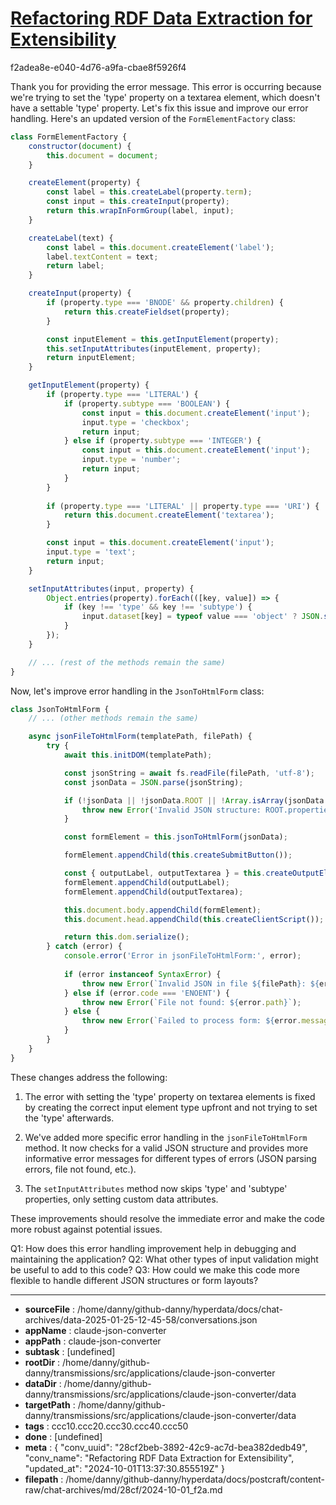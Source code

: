 # [Refactoring RDF Data Extraction for Extensibility](https://claude.ai/chat/28cf2beb-3892-42c9-ac7d-bea382dedb49)

f2adea8e-e040-4d76-a9fa-cbae8f5926f4

 Thank you for providing the error message. This error is occurring because we're trying to set the 'type' property on a textarea element, which doesn't have a settable 'type' property. Let's fix this issue and improve our error handling. Here's an updated version of the `FormElementFactory` class:

```javascript
class FormElementFactory {
    constructor(document) {
        this.document = document;
    }

    createElement(property) {
        const label = this.createLabel(property.term);
        const input = this.createInput(property);
        return this.wrapInFormGroup(label, input);
    }

    createLabel(text) {
        const label = this.document.createElement('label');
        label.textContent = text;
        return label;
    }

    createInput(property) {
        if (property.type === 'BNODE' && property.children) {
            return this.createFieldset(property);
        }

        const inputElement = this.getInputElement(property);
        this.setInputAttributes(inputElement, property);
        return inputElement;
    }

    getInputElement(property) {
        if (property.type === 'LITERAL') {
            if (property.subtype === 'BOOLEAN') {
                const input = this.document.createElement('input');
                input.type = 'checkbox';
                return input;
            } else if (property.subtype === 'INTEGER') {
                const input = this.document.createElement('input');
                input.type = 'number';
                return input;
            }
        }
        
        if (property.type === 'LITERAL' || property.type === 'URI') {
            return this.document.createElement('textarea');
        }

        const input = this.document.createElement('input');
        input.type = 'text';
        return input;
    }

    setInputAttributes(input, property) {
        Object.entries(property).forEach(([key, value]) => {
            if (key !== 'type' && key !== 'subtype') {
                input.dataset[key] = typeof value === 'object' ? JSON.stringify(value) : value;
            }
        });
    }

    // ... (rest of the methods remain the same)
}
```

Now, let's improve error handling in the `JsonToHtmlForm` class:

```javascript
class JsonToHtmlForm {
    // ... (other methods remain the same)

    async jsonFileToHtmlForm(templatePath, filePath) {
        try {
            await this.initDOM(templatePath);

            const jsonString = await fs.readFile(filePath, 'utf-8');
            const jsonData = JSON.parse(jsonString);

            if (!jsonData || !jsonData.ROOT || !Array.isArray(jsonData.ROOT.properties)) {
                throw new Error('Invalid JSON structure: ROOT.properties array is missing');
            }

            const formElement = this.jsonToHtmlForm(jsonData);

            formElement.appendChild(this.createSubmitButton());

            const { outputLabel, outputTextarea } = this.createOutputElements();
            formElement.appendChild(outputLabel);
            formElement.appendChild(outputTextarea);

            this.document.body.appendChild(formElement);
            this.document.head.appendChild(this.createClientScript());

            return this.dom.serialize();
        } catch (error) {
            console.error('Error in jsonFileToHtmlForm:', error);
            
            if (error instanceof SyntaxError) {
                throw new Error(`Invalid JSON in file ${filePath}: ${error.message}`);
            } else if (error.code === 'ENOENT') {
                throw new Error(`File not found: ${error.path}`);
            } else {
                throw new Error(`Failed to process form: ${error.message}`);
            }
        }
    }
}
```

These changes address the following:

1. The error with setting the 'type' property on textarea elements is fixed by creating the correct input element type upfront and not trying to set the 'type' afterwards.

2. We've added more specific error handling in the `jsonFileToHtmlForm` method. It now checks for a valid JSON structure and provides more informative error messages for different types of errors (JSON parsing errors, file not found, etc.).

3. The `setInputAttributes` method now skips 'type' and 'subtype' properties, only setting custom data attributes.

These improvements should resolve the immediate error and make the code more robust against potential issues.

Q1: How does this error handling improvement help in debugging and maintaining the application?
Q2: What other types of input validation might be useful to add to this code?
Q3: How could we make this code more flexible to handle different JSON structures or form layouts?

---

* **sourceFile** : /home/danny/github-danny/hyperdata/docs/chat-archives/data-2025-01-25-12-45-58/conversations.json
* **appName** : claude-json-converter
* **appPath** : claude-json-converter
* **subtask** : [undefined]
* **rootDir** : /home/danny/github-danny/transmissions/src/applications/claude-json-converter
* **dataDir** : /home/danny/github-danny/transmissions/src/applications/claude-json-converter/data
* **targetPath** : /home/danny/github-danny/transmissions/src/applications/claude-json-converter/data
* **tags** : ccc10.ccc20.ccc30.ccc40.ccc50
* **done** : [undefined]
* **meta** : {
  "conv_uuid": "28cf2beb-3892-42c9-ac7d-bea382dedb49",
  "conv_name": "Refactoring RDF Data Extraction for Extensibility",
  "updated_at": "2024-10-01T13:37:30.855519Z"
}
* **filepath** : /home/danny/github-danny/hyperdata/docs/postcraft/content-raw/chat-archives/md/28cf/2024-10-01_f2a.md